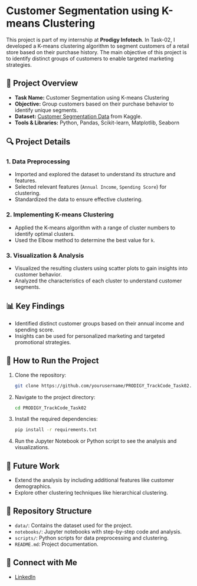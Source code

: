 

# Customer Segmentation using K-means Clustering

This project is part of my internship at **Prodigy Infotech**. In Task-02, I developed a K-means clustering algorithm to segment customers of a retail store based on their purchase history. The main objective of this project is to identify distinct groups of customers to enable targeted marketing strategies.

## 📂 Project Overview

- **Task Name:** Customer Segmentation using K-means Clustering
- **Objective:** Group customers based on their purchase behavior to identify unique segments.
- **Dataset:** [Customer Segmentation Data](https://www.kaggle.com/datasets/vjchoudhary7/customer-segmentation-tutorial-in-python) from Kaggle.
- **Tools & Libraries:** Python, Pandas, Scikit-learn, Matplotlib, Seaborn

## 🔍 Project Details

### 1. Data Preprocessing
- Imported and explored the dataset to understand its structure and features.
- Selected relevant features (`Annual Income`, `Spending Score`) for clustering.
- Standardized the data to ensure effective clustering.

### 2. Implementing K-means Clustering
- Applied the K-means algorithm with a range of cluster numbers to identify optimal clusters.
- Used the Elbow method to determine the best value for `k`.

### 3. Visualization & Analysis
- Visualized the resulting clusters using scatter plots to gain insights into customer behavior.
- Analyzed the characteristics of each cluster to understand customer segments.

## 📊 Key Findings
- Identified distinct customer groups based on their annual income and spending score.
- Insights can be used for personalized marketing and targeted promotional strategies.

## 🚀 How to Run the Project

1. Clone the repository:
    ```bash
    git clone https://github.com/yourusername/PRODIGY_TrackCode_Task02.git
    ```
2. Navigate to the project directory:
    ```bash
    cd PRODIGY_TrackCode_Task02
    ```
3. Install the required dependencies:
    ```bash
    pip install -r requirements.txt
    ```
4. Run the Jupyter Notebook or Python script to see the analysis and visualizations.

## 🔧 Future Work
- Extend the analysis by including additional features like customer demographics.
- Explore other clustering techniques like hierarchical clustering.

## 📂 Repository Structure

- `data/`: Contains the dataset used for the project.
- `notebooks/`: Jupyter notebooks with step-by-step code and analysis.
- `scripts/`: Python scripts for data preprocessing and clustering.
- `README.md`: Project documentation.

## 📢 Connect with Me
- [LinkedIn]([https://www.linkedin.com/in/your-profile](https://www.linkedin.com/in/saleelshanuk/))


